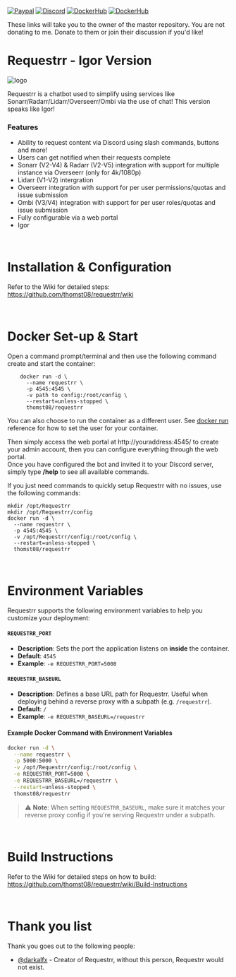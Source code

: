 [![Paypal](https://img.shields.io/badge/Paypal-Donate-success?style=for-the-badge&logo=paypal)](https://www.paypal.com/donate/?business=QT2Y72ABMYJNG&no_recurring=0&currency_code=AUD) 
[![Discord](https://img.shields.io/discord/674782527139086350?color=7289DA&label=Discord&style=for-the-badge&logo=discord)](https://discord.gg/atjrUen5fJ)
[![DockerHub](https://img.shields.io/badge/Docker-Hub-%23099cec?style=for-the-badge&logo=docker)](https://hub.docker.com/r/thomst08/requestrr)
[![DockerHub](https://img.shields.io/badge/GitHub-Repo-lightgrey?style=for-the-badge&logo=github)](https://github.com/thomst08/requestrr/)

These links will take you to the owner of the master repository. You are not donating to me. Donate to them or join their discussion if you'd like!

Requestrr - Igor Version
=================

![logo](https://i.imgur.com/0UzLYvw.png)

Requestrr is a chatbot used to simplify using services like Sonarr/Radarr/Lidarr/Overseerr/Ombi via the use of chat! This version speaks like Igor!

### Features

- Ability to request content via Discord using slash commands, buttons and more!
- Users can get notified when their requests complete
- Sonarr (V2-V4) & Radarr (V2-V5) integration with support for multiple instance via Overseerr (only for 4k/1080p)
- Lidarr (V1-V2) intergration
- Overseerr integration with support for per user permissions/quotas and issue submission
- Ombi (V3/V4) integration with support for per user roles/quotas and issue submission
- Fully configurable via a web portal
- Igor

<br />

Installation & Configuration
==================

Refer to the Wiki for detailed steps:
https://github.com/thomst08/requestrr/wiki

<br />

Docker Set-up & Start
==================

Open a command prompt/terminal and then use the following command create and start the container:

```
    docker run -d \
      --name requestrr \
      -p 4545:4545 \
      -v path to config:/root/config \
      --restart=unless-stopped \
      thomst08/requestrr
```

You can also choose to run the container as a different user. See [docker run](https://docs.docker.com/engine/reference/run/#user) reference for how to set the user for your container.

Then simply access the web portal at http://youraddress:4545/ to create your admin account, then you can configure everything through the web portal. <br />
Once you have configured the bot and invited it to your Discord server, simply type **/help** to see all available commands.

If you just need commands to quickly setup Requestrr with no issues, use the following commands:

```
mkdir /opt/Requestrr
mkdir /opt/Requestrr/config
docker run -d \
  --name requestrr \
  -p 4545:4545 \
  -v /opt/Requestrr/config:/root/config \
  --restart=unless-stopped \
  thomst08/requestrr
```

<br />

Environment Variables
==================

Requestrr supports the following environment variables to help you customize your deployment:

#### `REQUESTRR_PORT`

* **Description**: Sets the port the application listens on **inside** the container.
* **Default**: `4545`
* **Example**: `-e REQUESTRR_PORT=5000`

#### `REQUESTRR_BASEURL`

* **Description**: Defines a base URL path for Requestrr. Useful when deploying behind a reverse proxy with a subpath (e.g. `/requestrr`).
* **Default**: `/`
* **Example**: `-e REQUESTRR_BASEURL=/requestrr`

#### Example Docker Command with Environment Variables

```bash
docker run -d \
  --name requestrr \
  -p 5000:5000 \
  -v /opt/Requestrr/config:/root/config \
  -e REQUESTRR_PORT=5000 \
  -e REQUESTRR_BASEURL=/requestrr \
  --restart=unless-stopped \
  thomst08/requestrr
```

> ⚠️ **Note**: When setting `REQUESTRR_BASEURL`, make sure it matches your reverse proxy config if you're serving Requestrr under a subpath.

<br />

Build Instructions
==================

Refer to the Wiki for detailed steps on how to build:
https://github.com/thomst08/requestrr/wiki/Build-Instructions

<br>

Thank you list
==============

Thank you goes out to the following people:
- [@darkalfx]( https://github.com/darkalfx ) - Creator of Requestrr, without this person, Requestrr would not exist.
